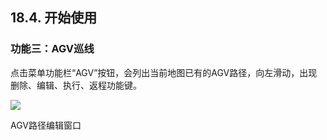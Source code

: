 ﻿## 18.4.	开始使用
### 功能三：AGV巡线
点击菜单功能栏“AGV”按钮，会列出当前地图已有的AGV路径，向左滑动，出现删除、编辑、执行、返程功能键。

<img src="https://imgconvert.csdnimg.cn/aHR0cHM6Ly9oYmltZy5odWFiYW5pbWcuY29tLzU3ZjJkNDY5ZTU4Y2NkMjAzZTliMjljYTE1YjkzMTQ1N2JmYTJmZTgxMzRiMC1NbXlNNDZfZnc2NTg?x-oss-process=image/format,png" align=center />

AGV路径编辑窗口